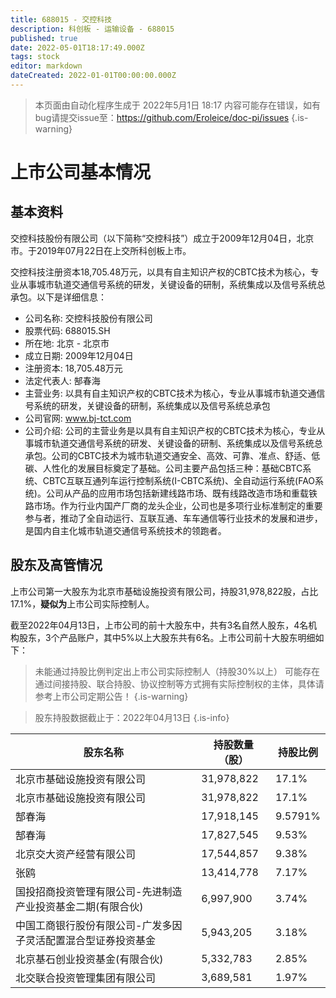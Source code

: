 ```yaml
---
title: 688015 - 交控科技
description: 科创板 - 运输设备 - 688015
published: true
date: 2022-05-01T18:17:49.000Z
tags: stock
editor: markdown
dateCreated: 2022-01-01T00:00:00.000Z
---
```


> 本页面由自动化程序生成于 2022年5月1日 18:17
> 内容可能存在错误，如有bug请提交issue至：https://github.com/Eroleice/doc-pi/issues
{.is-warning}

# 上市公司基本情况

## 基本资料

交控科技股份有限公司（以下简称“交控科技”）成立于2009年12月04日，北京市。于2019年07月22日在上交所科创板上市。

交控科技注册资本18,705.48万元，以具有自主知识产权的CBTC技术为核心，专业从事城市轨道交通信号系统的研发，关键设备的研制，系统集成以及信号系统总承包。以下是详细信息：

- 公司名称: 交控科技股份有限公司
- 股票代码: 688015.SH
- 所在地: 北京 - 北京市
- 成立日期: 2009年12月04日
- 注册资本: 18,705.48万元
- 法定代表人: 郜春海
- 主营业务: 以具有自主知识产权的CBTC技术为核心，专业从事城市轨道交通信号系统的研发，关键设备的研制，系统集成以及信号系统总承包
- 公司官网: www.bj-tct.com
- 公司介绍: 公司的主营业务是以具有自主知识产权的CBTC技术为核心，专业从事城市轨道交通信号系统的研发、关键设备的研制、系统集成以及信号系统总承包。公司的CBTC技术为城市轨道交通安全、高效、可靠、准点、舒适、低碳、人性化的发展目标奠定了基础。公司主要产品包括三种：基础CBTC系统、CBTC互联互通列车运行控制系统(I-CBTC系统)、全自动运行系统(FAO系统)。公司从产品的应用市场包括新建线路市场、既有线路改造市场和重载铁路市场。作为行业内国产厂商的龙头企业，公司也是多项行业标准制定的重要参与者，推动了全自动运行、互联互通、车车通信等行业技术的发展和进步，是国内自主化城市轨道交通信号系统技术的领跑者。


## 股东及高管情况

上市公司第一大股东为北京市基础设施投资有限公司，持股31,978,822股，占比17.1%，**疑似为**上市公司实际控制人。

截至2022年04月13日，上市公司的前十大股东中，共有3名自然人股东，4名机构股东，3个产品账户，其中5%以上大股东共有6名。上市公司前十大股东明细如下：

> 未能通过持股比例判定出上市公司实际控制人（持股30%以上）
> 可能存在通过间接持股、联合持股、协议控制等方式拥有实际控制权的主体，具体请参考上市公司定期公告！
{.is-warning}

> 股东持股数据截止于：2022年04月13日
{.is-info}

| 股东名称 | 持股数量（股） | 持股比例 |
| --- | --- | --- |
| 北京市基础设施投资有限公司 | 31,978,822 | 17.1% |
| 北京市基础设施投资有限公司 | 31,978,822 | 17.1% |
| 郜春海 | 17,918,145 | 9.5791% |
| 郜春海 | 17,827,545 | 9.53% |
| 北京交大资产经营有限公司 | 17,544,857 | 9.38% |
| 张鸥 | 13,414,778 | 7.17% |
| 国投招商投资管理有限公司-先进制造产业投资基金二期(有限合伙) | 6,997,900 | 3.74% |
| 中国工商银行股份有限公司-广发多因子灵活配置混合型证券投资基金 | 5,943,205 | 3.18% |
| 北京基石创业投资基金(有限合伙) | 5,332,783 | 2.85% |
| 北交联合投资管理集团有限公司 | 3,689,581 | 1.97% |




